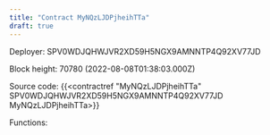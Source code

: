 ```yaml
---
title: "Contract MyNQzLJDPjheihTTa"
draft: true
---
```

Deployer: SPV0WDJQHWJVR2XD59H5NGX9AMNNTP4Q92XV77JD


 



Block height: 70780 (2022-08-08T01:38:03.000Z)

Source code: {{<contractref "MyNQzLJDPjheihTTa" SPV0WDJQHWJVR2XD59H5NGX9AMNNTP4Q92XV77JD MyNQzLJDPjheihTTa>}}

Functions:


